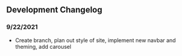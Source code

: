 ## Development Changelog

### 9/22/2021

- Create branch, plan out style of site, implement new navbar and theming, add carousel
